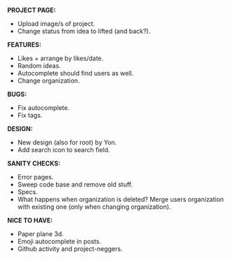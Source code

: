 __PROJECT PAGE:__
 * Upload image/s of project.
 * Change status from idea to lifted (and back?).

__FEATURES:__
 * Likes + arrange by likes/date.
 * Random ideas.
 * Autocomplete should find users as well.
 * Change organization.
 
__BUGS:__
 * Fix autocomplete.
 * Fix tags.

__DESIGN:__
 * New design (also for root) by Yon.
 * Add search icon to search field.
 
__SANITY CHECKS:__
 * Error pages.
 * Sweep code base and remove old stuff.
 * Specs.
 * What happens when organization is deleted? Merge users organization with existing one (only when changing organization).
 
__NICE TO HAVE:__
 * Paper plane 3d.
 * Emoji autocomplete in posts.
 * Github activity and project-neggers.
